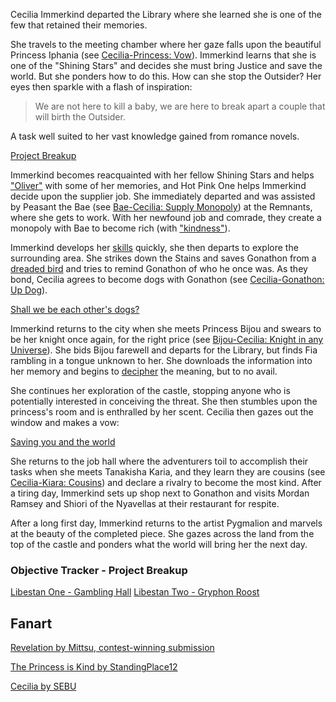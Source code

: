 <!-- title: Cecilia Immerkind -->
<!-- status: Alive -->

Cecilia Immerkind departed the Library where she learned she is one of the few that retained their memories.

She travels to the meeting chamber where her gaze falls upon the beautiful Princess Iphania (see [Cecilia-Princess: Vow](#edge:cecilia-iphania)). Immerkind learns that she is one of the "Shining Stars" and decides she must bring Justice and save the world. But she ponders how to do this. How can she stop the Outsider? Her eyes then sparkle with a flash of inspiration:

> We are not here to kill a baby, we are here to break apart a couple that will birth the Outsider.

A task well suited to her vast knowledge gained from romance novels.

[Project Breakup](#embed:https://www.youtube.com/watch?v=cyLsX20esBE&t=1755s)

Immerkind becomes reacquainted with her fellow Shining Stars and helps ["Oliver"](https://www.youtube.com/live/cyLsX20esBE?si=_Q7J44xZtf5xKMqD&t=2417) with some of her memories, and Hot Pink One helps Immerkind decide upon the supplier job. She immediately departed and was assisted by Peasant the Bae (see [Bae-Cecilia: Supply Monopoly](#edge:cecilia-bae)) at the Remnants, where she gets to work. With her newfound job and comrade, they create a monopoly with Bae to become rich (with ["kindness"](https://www.youtube.com/live/cyLsX20esBE?si=98NttHZqZvCyfV3K&t=5215)).

Immerkind develops her [skills](https://www.youtube.com/live/cyLsX20esBE?t=5699s) quickly, she then departs to explore the surrounding area. She strikes down the Stains and saves Gonathon from a [dreaded bird](https://www.youtube.com/live/cyLsX20esBE?si=heSaCd2NMHfPv-Ah&t=6718) and tries to remind Gonathon of who he once was. As they bond, Cecilia agrees to become dogs with Gonathon (see [Cecilia-Gonathon: Up Dog](#edge:cecilia-gigi)).

[Shall we be each other's dogs?](#embed:https://www.youtube.com/live/cyLsX20esBE?t=6986s)

Immerkind returns to the city when she meets Princess Bijou and swears to be her knight once again, for the right price (see [Bijou-Cecilia: Knight in any Universe](#edge:cecilia-bijou)). She bids Bijou farewell and departs for the Library, but finds Fia rambling in a tongue unknown to her. She downloads the information into her memory and begins to [decipher](https://www.youtube.com/live/cyLsX20esBE?si=2UOnqwjLJsmTQRkc&t=7528) the meaning, but to no avail.

She continues her exploration of the castle, stopping anyone who is potentially interested in conceiving the threat. She then stumbles upon the princess's room and is enthralled by her scent. Cecilia then gazes out the window and makes a vow:

[Saving you and the world](#embed:https://www.youtube.com/live/cyLsX20esBE?si=V7s8jRdSb-bw9IzT&t=8520)

She returns to the job hall where the adventurers toil to accomplish their tasks when she meets Tanakisha Karia, and they learn they are cousins (see [Cecilia-Kiara: Cousins](#edge:cecilia-kiara)) and declare a rivalry to become the most kind. After a tiring day, Immerkind sets up shop next to Gonathon and visits Mordan Ramsey and Shiori of the Nyavellas at their restaurant for respite.

After a long first day, Immerkind returns to the artist Pygmalion and marvels at the beauty of the completed piece. She gazes across the land from the top of the castle and ponders what the world will bring her the next day.

### Objective Tracker - Project Breakup

[Libestan One - Gambling Hall](https://www.youtube.com/live/cyLsX20esBE?si=gOJepyQMRG4xMP3U&t=4264)
[Libestan Two - Gryphon Roost](https://www.youtube.com/live/cyLsX20esBE?si=0XdHKyCqdM67Z4B_&t=8909)

## Fanart

[Revelation by Mittsu, contest-winning submission](https://x.com/MittsumiA/status/1902371897985397070)

[The Princess is Kind by StandingPlace12](https://x.com/StandingPlace12/status/1918991950818021419)

<!-- iphania -->

[Cecilia by SEBU](https://x.com/SEBU_illust/status/1899563774933340404)
